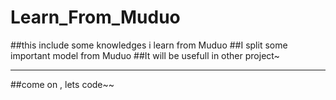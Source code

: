 # Learn_From_Muduo
##this include some knowledges i learn from Muduo
##I split some important model from Muduo
##It will be usefull in other project~

---

##come on , lets code~~
